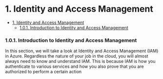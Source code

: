 # 1. Identity and Access Management

- [1. Identity and Access Management](#1-identity-and-access-management)
    - [1.0.1. Introduction to Identity and Access Management](#101-introduction-to-identity-and-access-management)

### 1.0.1. Introduction to Identity and Access Management
In this section, we will take a look at Identity and Access Management (IAM) in Azure. Regardless the nature of your job in the cloud, you will almost always need to know and understand IAM. This is because IAM is how you authenticate to various services and how you also prove that you are authorized to perform a certain action